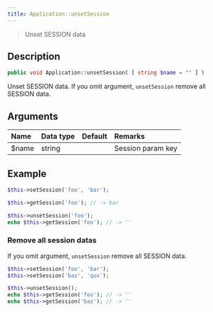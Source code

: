 ```yaml
---
title: Application::unsetSession
---
```


> Unset SESSION data

## Description

```php
public void Application::unsetSession( [ string $name = "" ] )
```

Unset SESSION data. If you omit argument, `unsetSession` remove all SESSION data.


## Arguments

| Name    | Data type | Default | Remarks             |
| :------ | :-------- | :------ | :------------------ |
| $name   | string    |         | Session param key   |


## Example

```php title="Controller - First.php"
$this->setSession('foo', 'bar');
```

```php title="Controller - Second.php"
$this->getSession('foo'); // -> bar
```

```php title="Controller - Third.php"
$this->unsetSession('foo');
echo $this->getSession('foo'); // -> ''
```

### Remove all session datas

If you omit argument, `unsetSession` remove all SESSION data.

```php title="Controller - First.php"
$this->setSession('foo', 'bar');
$this->setSession('baz', 'qux');
```

```php title="Controller - Second.php"
$this->unsetSession();
echo $this->getSession('foo'); // -> ''
echo $this->getSession('baz'); // -> ''
```
